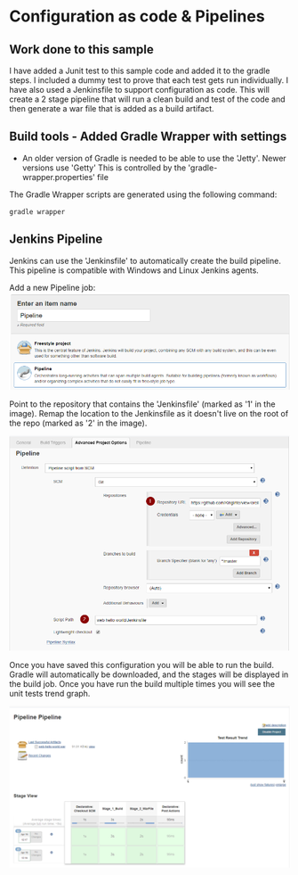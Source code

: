# Configuration as code & Pipelines
## Work done to this sample
I have added a Junit test to this sample code and added it to the gradle steps. I included a dummy test to prove that each test gets run individually. I have also used a Jenkinsfile to support configuration as code. This will create a 2 stage pipeline that will run a clean build and test of the code and then generate a war file that is added as a build artifact.

## Build tools - Added Gradle Wrapper with settings
* An older version of Gradle is needed to be able to use the 'Jetty'. Newer versions use 'Getty' This is controlled by the 'gradle-wrapper.properties' file

The Gradle Wrapper scripts are generated using the following command:
```
gradle wrapper
```

## Jenkins Pipeline
Jenkins can use the 'Jenkinsfile' to automatically create the build pipeline. This pipeline is compatible with Windows and Linux Jenkins agents.

Add a new Pipeline job:
![](images/pipeline_new.png)

Point to the repository that  contains the 'Jenkinsfile' (marked as '1' in the image).
Remap the location to the Jenkinsfile as it doesn't live on the root of the repo (marked as '2' in the image).

![](images/pipeline_save.png)

Once you have saved this configuration you will be able to run the build. Gradle will automatically be downloaded, and the stages will be displayed in the build job. Once you have run the build multiple times you will see the unit tests trend graph.

![](images/pipeline_runs.png)

